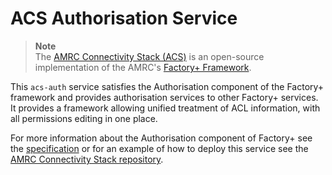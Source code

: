 # ACS Authorisation Service

> **Note**  
> The [AMRC Connectivity Stack (ACS)](https://github.com/AMRC-FactoryPlus/amrc-connectivity-stack) is an open-source implementation of the AMRC's [Factory+ Framework](https://factoryplus.app.amrc.co.uk).

This `acs-auth` service satisfies the Authorisation component of the Factory+ framework and provides authorisation services to other Factory+ services. It provides a framework allowing unified treatment of ACL information, with all permissions editing in one place.

For more information about the Authorisation component of Factory+ see the [specification](https://factoryplus.app.amrc.co.uk) or for an example of how to deploy this service see the [AMRC Connectivity Stack repository](https://github.com/AMRC-FactoryPlus/amrc-connectivity-stack).
